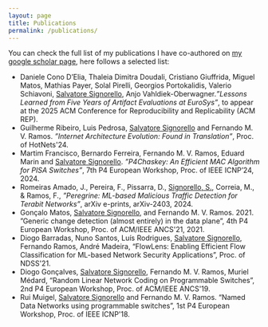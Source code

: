 ```yaml
---
layout: page
title: Publications
permalink: /publications/
---
```


<p>You can check the full list of my publications I have co-authored on <a href="https://scholar.google.com/citations?user=XhcoaPoAAAAJ&amp;hl=en"> my google scholar page</a>, here follows a selected list:</p>
<ul>
<li>Daniele Cono D’Elia, Thaleia Dimitra Doudali, Cristiano Giuffrida, Miguel Matos, Mathias Payer, Solal Pirelli, Georgios Portokalidis, Valerio Schiavoni, <span style="text-decoration: underline;">Salvatore Signorello</span>, Anjo Vahldiek-Oberwagner.<em>&rdquo;Lessons Learned from Five Years of Artifact Evaluations at EuroSys&rdquo;</em>, to appear at the 2025 ACM Conference for Reproducibility and Replicability (ACM REP).</li>

<li>Guilherme Ribeiro, Luis Pedrosa, <span style="text-decoration: underline;">Salvatore Signorello</span> and Fernando M. V. Ramos. <em>&rdquo;Internet Architecture Evolution: Found in Translation&rdquo;</em>, Proc. of HotNets'24.</li>

<li>Martim Francisco, Bernardo Ferreira, Fernando M. V. Ramos, Eduard Marin and <span style="text-decoration: underline;">Salvatore Signorello</span>. <em>&rdquo;P4Chaskey: An Efficient MAC Algorithm for PISA Switches&rdquo;</em>, 7th P4 European Workshop, Proc. of IEEE ICNP&rsquo;24, 2024.</li>

<li>Romeiras Amado, J., Pereira, F., Pissarra, D., <span style="text-decoration: underline;">Signorello, S.</span>, Correia, M., &amp; Ramos, F., <em>&rdquo;Peregrine: ML-based Malicious Traffic Detection for Terabit Networks&rdquo;</em>, arXiv e-prints, arXiv-2403, 2024.</li>

<li>Gon&ccedil;alo Matos, <span style="text-decoration: underline;">Salvatore Signorello</span>, and Fernando M. V. Ramos. 2021. &rdquo;Generic change detection (almost entirely) in the data plane&rdquo;, 4th P4 European Workshop, Proc. of ACM/IEEE ANCS'21, 2021.</li>

<li>Diogo Barradas, Nuno Santos, Lu&iacute;s Rodrigues, <span style="text-decoration: underline;">Salvatore Signorello</span>, Fernando Ramos, Andr&eacute; Madeira, &ldquo;FlowLens: Enabling Efficient Flow Classification for ML-based Network Security Applications&rdquo;, Proc. of NDSS'21.</li>

<li>Diogo Gon&ccedil;alves, <span style="text-decoration: underline;">Salvatore Signorello</span>, Fernando M. V. Ramos, Muriel Médard, &ldquo;Random Linear Network Coding on Programmable Switches&rdquo;, 2nd P4 European Workshop, Proc. of ACM/IEEE ANCS'19.</li>

<li>Rui Muigel, <span style="text-decoration: underline;">Salvatore Signorello</span> and Fernando M. V. Ramos. &ldquo;Named Data Networks using programmable switches&rdquo;, 1st P4 European Workshop, Proc. of IEEE ICNP'18.</li>
</ul>

